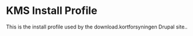 # KMS Install Profile
This is the install profile used by the download.kortforsyningen Drupal site..
